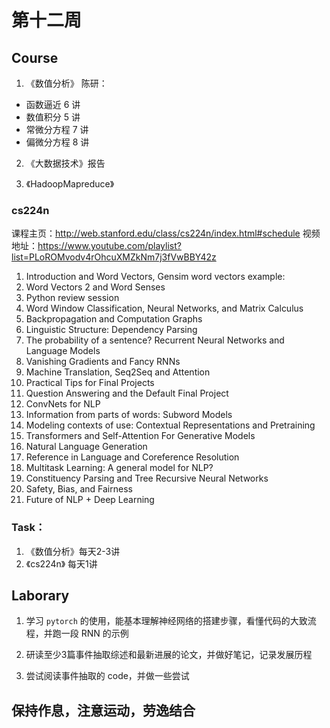 # 第十二周

## Course

1. 《数值分析》 陈研：
- 函数逼近 6 讲
- 数值积分 5 讲
- 常微分方程 7 讲
- 偏微分方程 8 讲

2. 《大数据技术》报告

3. 《HadoopMapreduce》

### cs224n

课程主页：http://web.stanford.edu/class/cs224n/index.html#schedule
视频地址：https://www.youtube.com/playlist?list=PLoROMvodv4rOhcuXMZkNm7j3fVwBBY42z


1. Introduction and Word Vectors, Gensim word vectors example:
2. Word Vectors 2 and Word Senses
3. Python review session
4. Word Window Classification, Neural Networks, and Matrix Calculus
5. Backpropagation and Computation Graphs
6. Linguistic Structure: Dependency Parsing
7. The probability of a sentence? Recurrent Neural Networks and Language Models
8. Vanishing Gradients and Fancy RNNs
9. Machine Translation, Seq2Seq and Attention
10. Practical Tips for Final Projects
11. Question Answering and the Default Final Project
12. ConvNets for NLP
13. Information from parts of words: Subword Models
14. Modeling contexts of use: Contextual Representations and Pretraining
15. Transformers and Self-Attention For Generative Models
16. Natural Language Generation
17. Reference in Language and Coreference Resolution
18. Multitask Learning: A general model for NLP?
19. Constituency Parsing and Tree Recursive Neural Networks
20. Safety, Bias, and Fairness
21. Future of NLP + Deep Learning

### Task：
1. 《数值分析》每天2-3讲
2. 《cs224n》 每天1讲


## Laborary

1. 学习 `pytorch` 的使用，能基本理解神经网络的搭建步骤，看懂代码的大致流程，并跑一段 RNN 的示例

2. 研读至少3篇事件抽取综述和最新进展的论文，并做好笔记，记录发展历程
3. 尝试阅读事件抽取的 code，并做一些尝试

## 保持作息，注意运动，劳逸结合